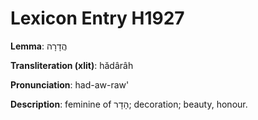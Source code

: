 # Lexicon Entry H1927

**Lemma**: הֲדָרָה

**Transliteration (xlit)**: hădârâh

**Pronunciation**: had-aw-raw'

**Description**:
feminine of הָדָר; decoration; beauty, honour.
